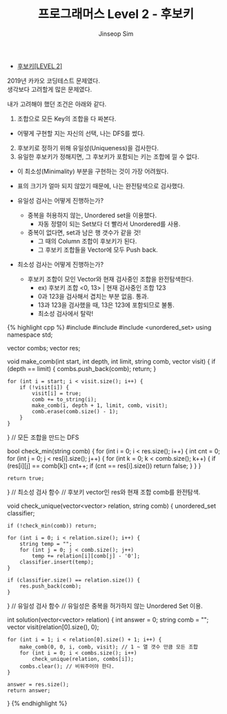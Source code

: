 ﻿---
layout: post
title: "프로그래머스 Level 2 - 후보키"
categories: KAKAO Programmers
tags: [cpp]
author:
  - Jinseop Sim
---
- [후보키[LEVEL 2]](https://school.programmers.co.kr/learn/courses/30/lessons/42890)   

2019년 카카오 코딩테스트 문제였다.  
생각보다 고려할게 많은 문제였다.  

내가 고려해야 했던 조건은 아래와 같다.  
1. 조합으로 모든 Key의 조합을 다 짜본다.
  - 어떻게 구현할 지는 자신의 선택, 나는 DFS를 썼다.
2. 후보키로 정하기 위해 유일성(Uniqueness)을 검사한다.
3. 유일한 후보키가 정해지면, 그 후보키가 포함되는 키는 조합에 낄 수 없다.
  - 이 최소성(Minimality) 부분을 구현하는 것이 가장 어려웠다.
  - 표의 크기가 얼마 되지 않았기 때문에, 나는 완전탐색으로 검사했다.

- 유일성 검사는 어떻게 진행하는가?
  - 중복을 허용하지 않는, Unordered set을 이용했다.
    - 자동 정렬이 되는 Set보다 더 빨라서 Unordered를 사용.
  - 중복이 없다면, set과 남은 행 갯수가 같을 것!
    - 그 때의 Column 조합이 후보키가 된다.
    - 그 후보키 조합들을 Vector에 모두 Push back.

- 최소성 검사는 어떻게 진행하는가?
  - 후보키 조합이 모인 Vector와 현재 검사중인 조합을 완전탐색한다.
    - ex) 후보키 조합 <0, 13> | 현재 검사중인 조합 123  
    - 0과 123을 검사해서 겹치는 부분 없음. 통과.  
    - 13과 123을 검사했을 때, 13은 123에 포함되므로 불통.  
    - 최소성 검사에서 탈락!  

{% highlight cpp %}
#include <string>
#include <vector>
#include <unordered_set>
using namespace std;

vector<string> combs;
vector<string> res;

void make_comb(int start, int depth, int limit, string comb, vector<bool> visit) {
    if (depth == limit) {
        combs.push_back(comb);
        return;
    }

    for (int i = start; i < visit.size(); i++) {
        if (!visit[i]) {
            visit[i] = true;
            comb += to_string(i);
            make_comb(i, depth + 1, limit, comb, visit);
            comb.erase(comb.size() - 1);
        }
    }
} // 모든 조합을 만드는 DFS

bool check_min(string comb) {
    for (int i = 0; i < res.size(); i++) {
        int cnt = 0;
        for (int j = 0; j < res[i].size(); j++) {
            for (int k = 0; k < comb.size(); k++) {
                if (res[i][j] == comb[k]) cnt++;
                if (cnt == res[i].size()) return false;
            }
        }
    }

    return true;
} // 최소성 검사 함수
 // 후보키 vector인 res와 현재 조합 comb를 완전탐색.

void check_unique(vector<vector<string>> relation, string comb) {
    unordered_set<string> classifier;
    
    if (!check_min(comb)) return;

    for (int i = 0; i < relation.size(); i++) {
        string temp = "";
        for (int j = 0; j < comb.size(); j++)
            temp += relation[i][comb[j] - '0'];
        classifier.insert(temp);
    }
    
    if (classifier.size() == relation.size()) {
        res.push_back(comb);
    }
} // 유일성 검사 함수
 // 유일성은 중복을 허가하지 않는 Unordered Set 이용.

int solution(vector<vector<string>> relation) {
    int answer = 0;
    string comb = "";
    vector<bool> visit(relation[0].size(), 0);


    for (int i = 1; i < relation[0].size() + 1; i++) {
        make_comb(0, 0, i, comb, visit); // 1 ~ 열 갯수 만큼 모든 조합
        for (int i = 0; i < combs.size(); i++)
            check_unique(relation, combs[i]);
        combs.clear(); // 비워주어야 한다.
    }

    answer = res.size();
    return answer;
}
{% endhighlight %}